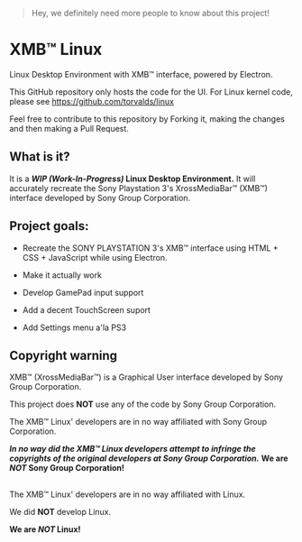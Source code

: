 > Hey, we definitely need more people to know about this project!
# XMB™ Linux
Linux Desktop Environment with XMB™ interface, powered by Electron.

This GitHub repository only hosts the code for the UI.
For Linux kernel code, please see https://github.com/torvalds/linux

Feel free to contribute to this repository by Forking it, making the changes and then making a Pull Request.

## What is it?

It is a **_WIP (Work-In-Progress)_ Linux Desktop Environment.** It will accurately recreate the Sony Playstation 3's XrossMediaBar™ (XMB™) interface developed by Sony Group Corporation.

## Project goals:
- Recreate the SONY PLAYSTATION 3's XMB™ interface using HTML + CSS + JavaScript while using Electron. 

- Make it actually work

- Develop GamePad input support

- Add a decent TouchScreen suport

- Add Settings menu a'la PS3
## Copyright warning

XMB™ (XrossMediaBar™) is a Graphical User interface developed by Sony Group Corporation.

This project does **NOT** use any of the code by Sony Group Corporation.

The XMB™ Linux' developers are in no way affiliated with Sony Group Corporation.

***In no way did the XMB™ Linux developers attempt to infringe the copyrights of the original developers at Sony Group Corporation.***
**We are _NOT_ Sony Group Corporation!**



##

The XMB™ Linux' developers are in no way affiliated with Linux.

We did **NOT** develop Linux.

**We are _NOT_ Linux!**
